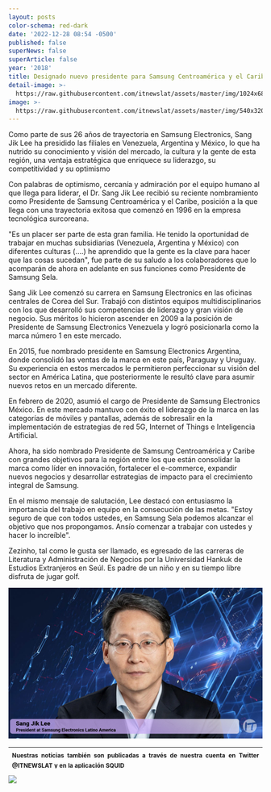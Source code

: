 ```yaml
---
layout: posts
color-schema: red-dark
date: '2022-12-28 08:54 -0500'
published: false
superNews: false
superArticle: false
year: '2018'
title: Designado nuevo presidente para Samsung Centroamérica y el Caribe
detail-image: >-
  https://raw.githubusercontent.com/itnewslat/assets/master/img/1024x680/Sang-Jik-Lee-g.jpg
image: >-
  https://raw.githubusercontent.com/itnewslat/assets/master/img/540x320/Sang-Jik-Lee-p.jpg
---
```

Como parte de sus 26 años de trayectoria en Samsung Electronics, Sang Jik Lee ha presidido las filiales en Venezuela, Argentina y México, lo que ha nutrido su conocimiento y visión del mercado, la cultura y la gente de esta región, una ventaja estratégica que enriquece su liderazgo, su competitividad y su optimismo

Con palabras de optimismo, cercanía y admiración por el equipo humano al que llega para liderar, el Dr. Sang Jik Lee recibió su reciente nombramiento como Presidente de Samsung Centroamérica y el Caribe, posición a la que llega con una trayectoria exitosa que comenzó en 1996 en la empresa tecnológica surcoreana.

"Es un placer ser parte de esta gran familia. He tenido la oportunidad de trabajar en muchas subsidiarias (Venezuela, Argentina y México) con diferentes culturas (....) he aprendido que la gente es la clave para hacer que las cosas sucedan", fue parte de su saludo a los colaboradores que lo acomparán de ahora en adelante en sus funciones como Presidente de Samsung Sela.

Sang Jik Lee comenzó su carrera en Samsung Electronics en las oficinas centrales de Corea del Sur. Trabajó con distintos equipos multidisciplinarios con los que desarrolló sus competencias de liderazgo y gran visión de negocio. Sus méritos lo hicieron ascender en 2009 a la posición de Presidente de Samsung Electronics Venezuela y logró posicionarla como la marca número 1 en este mercado.

En 2015, fue nombrado presidente en Samsung Electronics Argentina, donde consolidó las ventas de la marca en este país, Paraguay y Uruguay. Su experiencia en estos mercados le permitieron perfeccionar su visión del sector en América Latina, que posteriormente le resultó clave para asumir nuevos retos en un mercado diferente.

En febrero de 2020, asumió el cargo de Presidente de Samsung Electronics México. En este mercado mantuvo con éxito el liderazgo de la marca en las categorías de móviles y pantallas, además de sobresalir en la implementación de estrategias de red 5G, Internet of Things e Inteligencia Artificial.

Ahora, ha sido nombrado Presidente de Samsung Centroamérica y Caribe con grandes objetivos para la región entre los que están consolidar la marca como líder en innovación, fortalecer el e-commerce, expandir nuevos negocios y desarrollar estrategias de impacto para el crecimiento integral de Samsung.

En el mismo mensaje de salutación, Lee destacó con entusiasmo la importancia del trabajo en equipo en la consecución de las metas. "Estoy seguro de que con todos ustedes, en Samsung Sela podemos alcanzar el objetivo que nos propongamos. Ansío comenzar a trabajar con ustedes y hacer lo increíble".

Zezinho, tal como le gusta ser llamado, es egresado de las carreras de Literatura y Administración de Negocios por la Universidad Hankuk de Estudios Extranjeros en Seúl. Es padre de un niño y en su tiempo libre disfruta de jugar golf.

![](https://raw.githubusercontent.com/itnewslat/assets/master/img/540x320/Sang-Jik-Lee-p.jpg)

<table style="height: 42px;" width="569">
<tbody>
<tr>
<td style="text-align: justify;"><sub><strong>Nuestras noticias también son publicadas a través de nuestra cuenta en Twitter <a href="https://twitter.com/itnewslat?lang=es">@ITNEWSLAT</a> y en la aplicación <a href="https://squidapp.co/en/">SQUID</a></strong></sub></td>
</tr>
</tbody>
</table>

<img src="https://tracker.metricool.com/c3po.jpg?hash=56f88a41e39ab42c063cc51676587a04"/>